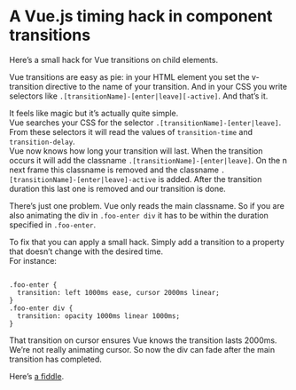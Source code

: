 <!--
  id: 3319
  date: 2017-01-28T07:58:10
  modified: 2017-01-31T16:02:26
  slug: vue-js-timing-hack-component-transitions
  type: post
  excerpt: <p>Here&#8217;s a small hack for Vue transitions on child elements. Vue transitions are easy as pie: in your HTML element you set the v-transition directive to the name of your transition. And in your CSS you write selectors like .[transitionName]-[enter|leave][-active]. And that&#8217;s it. It feels like magic but it&#8217;s actually quite simple. Vue searches your [&hellip;]</p>
  categories: code, CSS, Javascript
  tags: CSS, Vue, transition
  metaKeyword: transition
  inCv: 
  inPortfolio: 
  dateFrom: 
  dateTo: 
-->

# A Vue.js timing hack in component transitions

<p>Here&#8217;s a small hack for Vue transitions on child elements.</p>
<p>Vue transitions are easy as pie: in your HTML element you set the v-transition directive to the name of your transition. And in your CSS you write selectors like <code>.[transitionName]-[enter|leave][-active]</code>. And that&#8217;s it.</p>
<p>It feels like magic but it&#8217;s actually quite simple.<br />
Vue searches your CSS for the selector <code>.[transitionName]-[enter|leave]</code>. From these selectors it will read the values of <code>transition-time</code> and <code>transition-delay</code>.<br />
Vue now knows how long your transition will last. When the transition occurs it will add the classname <code>.[transitionName]-[enter|leave]</code>. On the n<br />
next frame this classname is removed and the classname <code>.[transitionName]-[enter|leave]-active</code> is added. After the transition duration this last one is removed and our transition is done.</p>
<p>There&#8217;s just one problem. Vue only reads the main classname. So if you are also animating the div in <code>.foo-enter div</code> it has to be within the duration specified in <code>.foo-enter</code>.</p>
<p>To fix that you can apply a small hack. Simply add a transition to a property that doesn&#8217;t change with the desired time.<br />
For instance:</p>
<pre><code>
.foo-enter {
  transition: left 1000ms ease, cursor 2000ms linear;
}
.foo-enter div {
  transition: opacity 1000ms linear 1000ms;
}
</code></pre>
<p>That transition on cursor ensures Vue knows the transition lasts 2000ms. We&#8217;re not really animating cursor. So now the div can fade after the main transition has completed.</p>
<p>Here&#8217;s <a href="https://jsfiddle.net/Sjeiti/sqyoxs8d/">a fiddle</a>.</p>